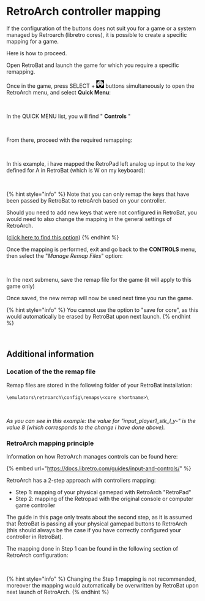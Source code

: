 # RetroArch controller mapping

If the configuration of the buttons does not suit you for a game or a system managed by Retroarch (libretro cores), it is possible to create a specific mapping for a game.

Here is how to proceed.



Open RetroBat and launch the game for which you require a specific remapping.

Once in the game, press SELECT + ![](<../../.gitbook/assets/image (27).png>) buttons simultaneously to open the RetroArch menu, and select **Quick Menu**:

<div align="left">

<figure><img src="https://i.imgur.com/HiJ66mI.png" alt=""><figcaption></figcaption></figure>

</div>

In the QUICK MENU list, you will find " **Controls** "

<div align="left">

<figure><img src="https://i.imgur.com/8jpwjmZ.png" alt=""><figcaption></figcaption></figure>

</div>

From there, proceed with the required remapping:

<div align="left">

<figure><img src="https://i.imgur.com/k78mZCY.png" alt=""><figcaption></figcaption></figure>

</div>

In this example, i have mapped the RetroPad left analog up input to the key defined for A in RetroBat (which is W on my keyboard):

<div align="left">

<figure><img src="https://i.imgur.com/yTnHq8K.png" alt=""><figcaption></figcaption></figure>

</div>

{% hint style="info" %}
Note that you can only remap the keys that have been passed by RetroBat to retroArch based on your controller.

Should you need to add new keys that were not configured in RetroBat, you would need to also change the mapping in the general settings of RetroArch.

([click here to find this option](retroarch-controller-mapping.md#retroarch-mapping-principle))
{% endhint %}

Once the mapping is performed, exit and go back to the **CONTROLS** menu, then select the "_Manage Remap Files_" option:

<div align="left">

<figure><img src="https://i.imgur.com/g5xiFro.png" alt=""><figcaption></figcaption></figure>

</div>

In the next submenu, save the remap file for the game (it will apply to this game only)

Once saved, the new remap will now be used next time you run the game.

{% hint style="info" %}
You cannot use the option to "save for core", as this would automatically be erased by RetroBat upon next launch.
{% endhint %}

<div align="left">

<figure><img src="https://i.imgur.com/4WyqBdQ.png" alt=""><figcaption></figcaption></figure>

</div>

## Additional information

### Location of the the remap file

Remap files are stored in the following folder of your RetroBat installation:

`\emulators\retroarch\config\remaps\<core shortname>\`

<div align="left">

<figure><img src="https://i.imgur.com/ljP0sMO.png" alt=""><figcaption></figcaption></figure>

</div>

_As you can see in this example: the value for "input\_player1\_stk\_l\_y-" is the value 8 (which corresponds to the change i have done above)._

### RetroArch mapping principle

Information on how RetroArch manages controls can be found here:

{% embed url="https://docs.libretro.com/guides/input-and-controls/" %}

RetroArch has a 2-step approach with controllers mapping:

* Step 1: mapping of your physical gamepad with RetroArch "RetroPad"
* Step 2: mapping of the Retropad with the original console or computer game controller

The guide in this page only treats about the second step, as it is assumed that RetroBat is passing all your physical gamepad buttons to RetroArch (this should always be the case if you have correctly configured your controller in RetroBat).



The mapping done in Step 1 can be found in the following section of RetroArch configuration:

<div align="left">

<figure><img src="https://i.imgur.com/rdZbOuz.png" alt=""><figcaption></figcaption></figure>

</div>

{% hint style="info" %}
Changing the Step 1 mapping is not recommended, moreover the mapping would automatically be overwritten by RetroBat upon next launch of RetroArch.
{% endhint %}

